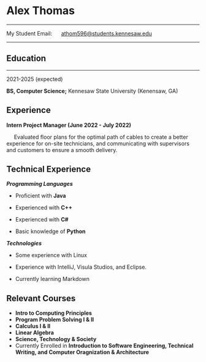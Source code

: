 ﻿Alex Thomas
============

-------------------     ----------------------------
My Student Email: &nbsp;&nbsp;&nbsp;&nbsp;                    athom596@students.kennesaw.edu



-------------------     ----------------------------

## Education
---------

2021-2025 (expected)

**BS, Computer Science;** Kennesaw State University (Kenensaw, GA)


Experience
----------

**Intern Project Manager (June 2022 - July 2022)**

&nbsp;&nbsp;&nbsp;&nbsp; Evaluated floor plans for the optimal path of cables to create a better experience for on-site technicians, and communicating with supervisors and customers to ensure a smooth delivery.  

Technical Experience
--------------------

***Programming Languages***
*   Proficient with **Java** 

*   Experienced with **C++**

*   Experienced with **C#**

*   Basic knowledge of **Python**

***Technologies***
*   Some experience with Linux

*   Experience with IntelliJ, Visula Studios, and Eclipse.

*   Currently learning Markdown

Relevant Courses
----------------------------------------

* **Intro to Computing Principles**
* **Program Problem Solving I & II**
* **Calculus I & II**
* **Linear Algebra**
* **Science, Technology & Society**
* Currently Enrolled in **Introduction to Software Engineering, Technical Writing, and Computer Oragnization & Architecture**



